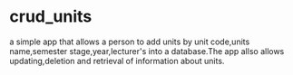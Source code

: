 # crud_units
a simple app that allows a person to add units by unit code,units name,semester stage,year,lecturer's into a database.The app allso allows updating,deletion and retrieval of information about units.
